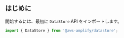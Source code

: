 ## はじめに

開始するには、最初に `DataStore` API をインポートします。

```js
import { DataStore } from '@aws-amplify/datastore';
```